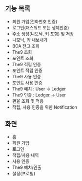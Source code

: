 

## 기능 목록
* 회원 가입(전화번호 인증)
* 로그인(패스워드 또는 생체인증)
* 주소 생성(니모닉, 키 포함) 및 저장
* 니모닉, 키 내보내기
* BOA 잔고 조회
* The9 조회
* 포인트 조회
* The9 적립 인증
* 포인트 적립 인증
* The9 사용 인증
* 포인트 사용 인증
* The9 예치 : User -> Ledger
* The9 인출 : Ledger -> User
* 환율 조회 및 적용
* 적립, 사용 인증을 위한 Notification

## 화면
- 홈
- 회원 가입
- 로그인
- 적립/사용 내역
- 사용 인증
- The9 예치/인출
- 설정(프로필)